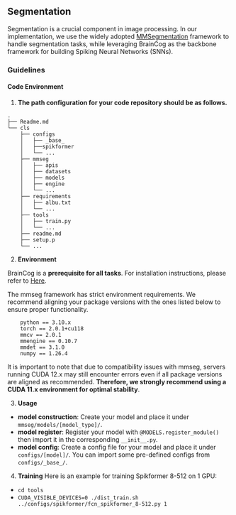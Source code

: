 ## Segmentation

Segmentation is a crucial component in image processing. In our implementation, we use the widely adopted [MMSegmentation](https://github.com/open-mmlab/mmsegmentation) 
framework to handle segmentation tasks, while leveraging BrainCog as the backbone framework for building Spiking Neural Networks (SNNs).

### Guidelines
#### Code Environment
1. **The path configuration for your code repository should be as follows.**
```angular2html
.
├── Readme.md
└── cls
    ├── configs
    │   ├── _base_
    │   ├──spikformer
    │   └── ...
    ├── mmseg
    │   ├── apis
    │   ├── datasets
    │   ├── models
    │   ├── engine
    │   └── ...
    ├── requirements
    │   ├── albu.txt
    │   └── ...
    ├── tools
    │   ├── train.py
    │   └── ...
    ├── readme.md
    ├── setup.p
    └── ...
```

2. **Environment**

BrainCog is a **prerequisite for all tasks**. For installation instructions, please refer to [Here](../README.md#braincog-installation).

The mmseg framework has strict environment requirements. We recommend aligning your package versions with the ones listed
below to ensure proper functionality.
```angular2html
    python == 3.10.x
    torch == 2.0.1+cu118
    mmcv == 2.0.1
    mmengine == 0.10.7
    mmdet == 3.1.0
    numpy == 1.26.4
```
It is important to note that due to compatibility issues with mmseg, servers running CUDA 12.x may still encounter errors 
even if all package versions are aligned as recommended. **Therefore, we strongly recommend using a CUDA 11.x environment for optimal stability**.

3. **Usage**
- **model construction**: Create your model and place it under ```mmseg/models/[model_type]/```.
- **model register**: Register your model with ```@MODELS.register_module()``` then import it in the corresponding ```__init__.py```.
- **model config**: Create a config file for your model and place it under ```configs/[model]/```. You can import some pre-defined configs from ```configs/_base_/```.

4. **Training**
Here is an example for training Spikformer 8-512 on 1 GPU:
- `cd tools`
- `CUDA_VISIBLE_DEVICES=0 ./dist_train.sh ../configs/spikformer/fcn_spikformer_8-512.py 1`